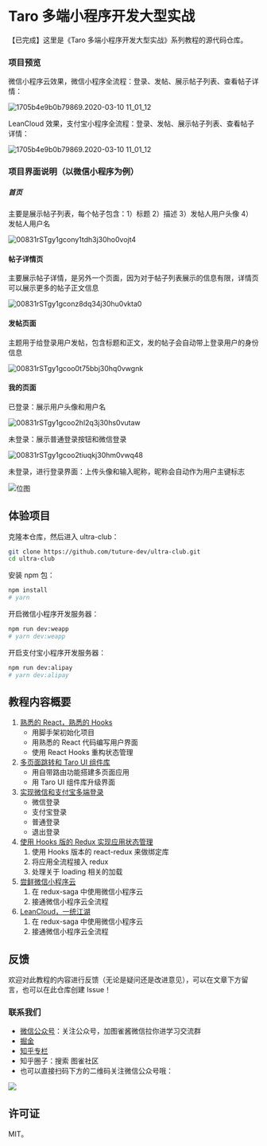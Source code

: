 # Taro 多端小程序开发大型实战

【已完成】这里是《Taro 多端小程序开发大型实战》系列教程的源代码仓库。

### 项目预览

微信小程序云效果，微信小程序全流程：登录、发帖、展示帖子列表、查看帖子详情：

![1705b4e9b0b79869.2020-03-10 11_01_12](https://imgkr.cn-bj.ufileos.com/3faf1ee5-dbef-4593-9a33-d56453c69485.gif)

LeanCloud 效果，支付宝小程序全流程：登录、发帖、展示帖子列表、查看帖子详情：

![1705b4e9b0b79869.2020-03-10 11_01_12](https://imgkr.cn-bj.ufileos.com/5e84e7f3-c08e-456b-a354-a8fa1c52337e.gif)

### 项目界面说明（以微信小程序为例）

##### 首页

主要是展示帖子列表，每个帖子包含：1）标题 2）描述 3）发帖人用户头像 4）发帖人用户名

![00831rSTgy1gcony1tdh3j30ho0vojt4](https://imgkr.cn-bj.ufileos.com/629e6b4a-57b2-43e7-b217-b05ade7dc1f1.png)



#### 帖子详情页

主要展示帖子详情，是另外一个页面，因为对于帖子列表展示的信息有限，详情页可以展示更多的帖子正文信息

![00831rSTgy1gconz8dq34j30hu0vkta0](https://imgkr.cn-bj.ufileos.com/55df083d-4116-4a21-94c2-45a938df8391.png)



#### 发帖页面

主题用于给登录用户发帖，包含标题和正文，发的帖子会自动带上登录用户的身份信息

![00831rSTgy1gcoo0t75bbj30hq0vwgnk](https://imgkr.cn-bj.ufileos.com/06cc32c1-484f-4148-9f43-0122f83e2cd9.png)

#### 我的页面

已登录：展示用户头像和用户名

![00831rSTgy1gcoo2hl2q3j30hs0vutaw](https://imgkr.cn-bj.ufileos.com/7942c63e-ff72-4ed1-b713-6b5ea08c9c2a.png)

未登录：展示普通登录按钮和微信登录

![00831rSTgy1gcoo2tiuqkj30hm0vwq48](https://imgkr.cn-bj.ufileos.com/2de5d050-0e13-439a-bc91-802e342587e3.png)

未登录，进行登录界面：上传头像和输入昵称，昵称会自动作为用户主键标志

![位图](https://imgkr.cn-bj.ufileos.com/9f1c1d72-b59d-4a10-bb07-d125ae5baaf0.png)

## 体验项目

克隆本仓库，然后进入 ultra-club：

```bash
git clone https://github.com/tuture-dev/ultra-club.git
cd ultra-club
```

安装 npm 包：

```bash
npm install
# yarn
```

开启微信小程序开发服务器：

```bash
npm run dev:weapp
# yarn dev:weapp
```

开启支付宝小程序开发服务器：

```bash
npm run dev:alipay
# yarn dev:alipay
```

## 教程内容概要

1. [熟悉的 React，熟悉的 Hooks](https://tuture.co/2019/12/25/34a473b/)
   - 用脚手架初始化项目
   - 用熟悉的 React 代码编写用户界面
   - 使用 React Hooks 重构状态管理
2. [多页面跳转和 Taro UI 组件库](https://tuture.co/2019/12/25/af69225/)
   - 用自带路由功能搭建多页面应用
   - 用 Taro UI 组件库升级界面
3. [实现微信和支付宝多端登录](https://tuture.co/2019/12/25/5e10118/)
   - 微信登录
   - 支付宝登录
   - 普通登录
   - 退出登录
4. [使用 Hooks 版的 Redux 实现应用状态管理](https://tuture.co/2020/01/15/5e100f7/)
   1. 使用 Hooks 版本的 react-redux 来做绑定库
   2. 将应用全流程接入 redux
   3. 处理关于 loading 相关的加载
5. [尝鲜微信小程序云](https://tuture.co/2020/01/17/b32362b/)
   1. 在 redux-saga 中使用微信小程序云
   2. 接通微信小程序云全流程
6. [LeanCloud，一统江湖]()
   1. 在 redux-saga 中使用微信小程序云
   2. 接通微信小程序云全流程

## 反馈

欢迎对此教程的内容进行反馈（无论是疑问还是改进意见），可以在文章下方留言，也可以在此仓库创建 Issue！

### 联系我们

- [微信公众号](https://tuture.co/images/social/wechat.png)：关注公众号，加图雀酱微信拉你进学习交流群
- [掘金](https://juejin.im/user/5b33414351882574b9694d28)
- [知乎专栏](https://zhuanlan.zhihu.com/tuture)
- 知乎圈子：搜索 图雀社区
- 也可以直接扫码下方的二维码关注微信公众号哦：

![](https://imgkr.cn-bj.ufileos.com/24d1bc26-9cb8-4c50-bf4b-bfee05633e95.png)

## 许可证

MIT。

